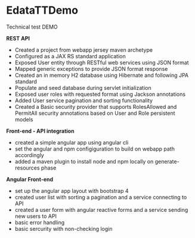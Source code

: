 # EdataTTDemo
Technical test DEMO

**REST API**
- Created a project from webapp jersey maven archetype 
- Configured as a JAX RS standard application
- Exposed User entity through RESTful web services using JSON format
- Mapped generic exceptions to provide JSON format response
- Created an in memory H2 database using Hibernate and following JPA standard
- Populate and seed database during servlet initialization
- Exposed user roles with requested format using Jackson annotations
- Added User service pagination and sorting functionality 
- Created a Basic security provider that supports RolesAllowed and PermitAll security annotations based on User and Role persistent models

**Front-end - API integration**
- created a simple angular app using angular cli 
- set the angular and npm configiguration to build on webapp path accordingly
- added a maven plugin to install node and npm locally on generate-resources phase

**Angular Front-end**
- set up the angular app layout with bootstrap 4
- created user list with sorting a pagination and a service connecting to API
- created a user form with angular reactive forms and a service sending new users to API
- basic error handling
- basic sercurity with non-checking login 

